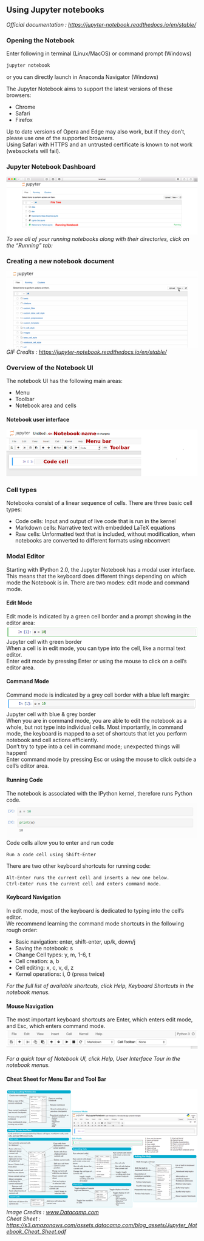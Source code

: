 ## Using Jupyter notebooks
_Official documentation : https://jupyter-notebook.readthedocs.io/en/stable/_  
### Opening the Notebook
Enter following in terminal (Linux/MacOS) or command prompt (Windows)  
```bash  
jupyter notebook  
```  
or you can directly launch in Anaconda Navigator (Windows)  

The Jupyter Notebook aims to support the latest versions of these browsers:  
* Chrome  
* Safari  
* Firefox  

Up to date versions of Opera and Edge may also work, but if they don’t, please use one of the supported browsers.  
Using Safari with HTTPS and an untrusted certificate is known to not work (websockets will fail).  

### Jupyter Notebook Dashboard
![](jupyter-notebook-dashboard.png)  
_To see all of your running notebooks along with their directories, click on the “Running” tab:_  

### Creating a new notebook document
![](creating-a-new-notebook.gif)  
_GIF Credits : https://jupyter-notebook.readthedocs.io/en/stable/_  

### Overview of the Notebook UI
The notebook UI has the following main areas:  
* Menu  
* Toolbar  
* Notebook area and cells  

#### Notebook user interface  
![](notebook-ui.png)  

### Cell types
Notebooks consist of a linear sequence of cells. There are three basic cell types:  
* Code cells: Input and output of live code that is run in the kernel  
* Markdown cells: Narrative text with embedded LaTeX equations  
* Raw cells: Unformatted text that is included, without modification, when notebooks are converted to different formats using nbconvert  

### Modal Editor
Starting with IPython 2.0, the Jupyter Notebook has a modal user interface.  
This means that the keyboard does different things depending on which mode the Notebook is in. There are two modes: edit mode and command mode.  

#### Edit Mode
Edit mode is indicated by a green cell border and a prompt showing in the editor area:  
![](edit-mode.png)  
Jupyter cell with green border  
When a cell is in edit mode, you can type into the cell, like a normal text editor.  
Enter edit mode by pressing Enter or using the mouse to click on a cell’s editor area.  

#### Command Mode
Command mode is indicated by a grey cell border with a blue left margin:  
![](command-mode.png)  
Jupyter cell with blue & grey border  
When you are in command mode, you are able to edit the notebook as a whole, but not type into individual cells.   Most importantly, in command mode, the keyboard is mapped to a set of shortcuts that let you perform notebook and cell actions efficiently.  
Don’t try to type into a cell in command mode; unexpected things will happen!  
Enter command mode by pressing Esc or using the mouse to click outside a cell’s editor area.  

#### Running Code
The notebook is associated with the IPython kernel, therefore runs Python code.  
![](executing-code.png)  
Code cells allow you to enter and run code

    Run a code cell using Shift-Enter  

There are two other keyboard shortcuts for running code:  

    Alt-Enter runs the current cell and inserts a new one below.  
    Ctrl-Enter runs the current cell and enters command mode.  

#### Keyboard Navigation
In edit mode, most of the keyboard is dedicated to typing into the cell’s editor.  
We recommend learning the command mode shortcuts in the following rough order:  
* Basic navigation: enter, shift-enter, up/k, down/j  
* Saving the notebook: s  
* Change Cell types: y, m, 1-6, t  
* Cell creation: a, b  
* Cell editing: x, c, v, d, z  
* Kernel operations: i, 0 (press twice)  

_For the full list of available shortcuts, click Help, Keyboard Shortcuts in the notebook menus._  

#### Mouse Navigation
The most important keyboard shortcuts are Enter, which enters edit mode, and Esc, which enters command mode.  
![](mouse-navigation.png)  

_For a quick tour of Notebook UI,  click Help, User Interface Tour in the notebook menus._  

#### Cheat Sheet for Menu Bar and Tool Bar

![](cheat-sheet.png)
_Image Credits : www.Datacamp.com_  
_Cheat Sheet : https://s3.amazonaws.com/assets.datacamp.com/blog_assets/Jupyter_Notebook_Cheat_Sheet.pdf_  
